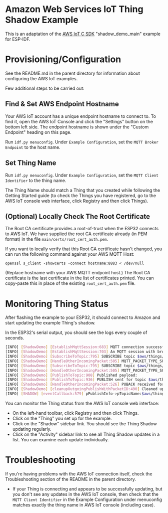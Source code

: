 # Amazon Web Services IoT Thing Shadow Example

This is an adaptation of the [AWS IoT C SDK](https://github.com/aws/aws-iot-device-sdk-embedded-C) "shadow_demo_main" example for ESP-IDF.

# Provisioning/Configuration

See the README.md in the parent directory for information about configuring the AWS IoT examples.

Few additional steps to be carried out:  

## Find & Set AWS Endpoint Hostname

Your AWS IoT account has a unique endpoint hostname to connect to. To find it, open the AWS IoT Console and click the "Settings" button on the bottom left side. The endpoint hostname is shown under the "Custom Endpoint" heading on this page.

Run `idf.py menuconfig`. Under `Example Configuration`, set the `MQTT Broker Endpoint` to the host name.

## Set Thing Name

Run `idf.py menuconfig`. Under `Example Configuration`, set the `MQTT Client Identifier` to the thing name.

The Thing Name should match a Thing that you created while following the Getting Started guide (to check the Things you have registered, go to the AWS IoT console web interface, click Registry and then click Things).

## (Optional) Locally Check The Root Certificate

The Root CA certificate provides a root-of-trust when the ESP32 connects to AWS IoT. We have supplied the root CA certificate already (in PEM format) in the file `main/certs/root_cert_auth.pem`.

If you want to locally verify that this Root CA certificate hasn't changed, you can run the following command against your AWS MQTT Host:

```
openssl s_client -showcerts -connect hostname:8883 < /dev/null
```

(Replace hostname with your AWS MQTT endpoint host.) The Root CA certificate is the last certificate in the list of certificates printed. You can copy-paste this in place of the existing `root_cert_auth.pem` file.


# Monitoring Thing Status

After flashing the example to your ESP32, it should connect to Amazon and start updating the example Thing's shadow.

In the ESP32's serial output, you should see the logs every couple of seconds.

```sh
[INFO] [ShadowDemo] [EstablishMqttSession:683] MQTT connection successfully established with broker.
[INFO] [ShadowDemo] [EstablishMqttSession:703] An MQTT session with broker is re-established. Resending unacked publishes.
[INFO] [ShadowDemo] [SubscribeToTopic:795] SUBSCRIBE topic $aws/things/thingname/shadow/delete/accepted to broker.
[INFO] [ShadowDemo] [HandleOtherIncomingPacket:505] MQTT_PACKET_TYPE_SUBACK.
[INFO] [ShadowDemo] [SubscribeToTopic:795] SUBSCRIBE topic $aws/things/thingname/shadow/delete/rejected to broker.
[INFO] [ShadowDemo] [HandleOtherIncomingPacket:505] MQTT_PACKET_TYPE_SUBACK.
[INFO] [ShadowDemo] [PublishToTopic:908] Published payload: 
[INFO] [ShadowDemo] [PublishToTopic:936] PUBLISH sent for topic $aws/things/thingname/shadow/delete to broker with packet ID 3.
[INFO] [ShadowDemo] [HandleOtherIncomingPacket:526] PUBACK received for packet id 3.
[INFO] [ShadowDemo] [cleanupOutgoingPublishWithPacketID:490] Cleaned up outgoing publish packet with packet id 3.
[INFO] [SHADOW] [eventCallback:579] pPublishInfo->pTopicName:$aws/things/thingname/shadow/delete/accepted.

```

You can monitor the Thing status from the AWS IoT console web interface:

* On the left-hand toolbar, click Registry and then click Things.
* Click on the "Thing" you set up for the example.
* Click on the "Shadow" sidebar link. You should see the Thing Shadow updating regularly.
* Click on the "Activity" sidebar link to see all Thing Shadow updates in a list. You can examine each update individually.

# Troubleshooting

If you're having problems with the AWS IoT connection itself, check the Troubleshooting section of the README in the parent directory.

* If your Thing is connecting and appears to be successfully updating, but you don't see any updates in the AWS IoT console, then check that the `MQTT Client Identifier` in the Example Configuration under menuconfig matches exactly the thing name in AWS IoT console (including case).
